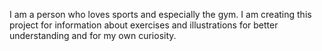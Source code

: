 I am a person who loves sports and especially the gym. I am creating this project for information about exercises and illustrations for better understanding and for my own curiosity.
